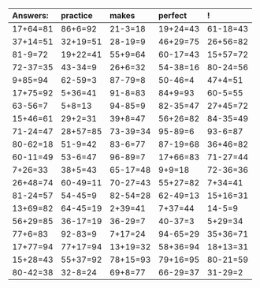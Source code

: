 | Answers: | practice | makes | perfect | ! |
| :--- | :--- | :--- | :--- | :--- |
| 17+64=81 | 86+6=92 | 21-3=18 | 19+24=43 | 61-18=43 | 
| 37+14=51 | 32+19=51 | 28-19=9 | 46+29=75 | 26+56=82 | 
| 81-9=72 | 19+22=41 | 55+9=64 | 60-17=43 | 15+57=72 | 
| 72-37=35 | 43-34=9 | 26+6=32 | 54-38=16 | 80-24=56 | 
| 9+85=94 | 62-59=3 | 87-79=8 | 50-46=4 | 47+4=51 | 
| 17+75=92 | 5+36=41 | 91-8=83 | 84+9=93 | 60-5=55 | 
| 63-56=7 | 5+8=13 | 94-85=9 | 82-35=47 | 27+45=72 | 
| 15+46=61 | 29+2=31 | 39+8=47 | 56+26=82 | 84-35=49 | 
| 71-24=47 | 28+57=85 | 73-39=34 | 95-89=6 | 93-6=87 | 
| 80-62=18 | 51-9=42 | 83-6=77 | 87-19=68 | 36+46=82 | 
| 60-11=49 | 53-6=47 | 96-89=7 | 17+66=83 | 71-27=44 | 
| 7+26=33 | 38+5=43 | 65-17=48 | 9+9=18 | 72-36=36 | 
| 26+48=74 | 60-49=11 | 70-27=43 | 55+27=82 | 7+34=41 | 
| 81-24=57 | 54-45=9 | 82-54=28 | 62-49=13 | 15+16=31 | 
| 13+69=82 | 64-45=19 | 2+39=41 | 7+37=44 | 14-5=9 | 
| 56+29=85 | 36-17=19 | 36-29=7 | 40-37=3 | 5+29=34 | 
| 77+6=83 | 92-83=9 | 7+17=24 | 94-65=29 | 35+36=71 | 
| 17+77=94 | 77+17=94 | 13+19=32 | 58+36=94 | 18+13=31 | 
| 15+28=43 | 55+37=92 | 78+15=93 | 79+16=95 | 80-21=59 | 
| 80-42=38 | 32-8=24 | 69+8=77 | 66-29=37 | 31-29=2 | 
